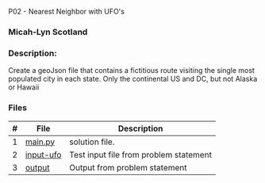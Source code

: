 P02 - Nearest Neighbor with UFO's
### Micah-Lyn Scotland
### Description:

Create a geoJson file that contains a fictitious route visiting the single most populated city in each state. Only the continental US and DC, but not Alaska or Hawaii

### Files

|   #   | File                       | Description                                                |
| :---: | -------------------------- | ---------------------------------------------------------- |
|   1   | [main.py](https://github.com/Micah-Lyn/4553-Spatial-DS-Scotland/blob/main/Assignments/PO1/main.py)     | solution file.                                             |
|   2   | [input-ufo](https://github.com/Micah-Lyn/4553-Spatial-DS-Scotland/blob/main/Assignments/PO1/cities_latlon_w_pop.json)           | Test input file from problem statement                     |
|   3   | [output](https://github.com/Micah-Lyn/4553-Spatial-DS-Scotland/blob/main/Assignments/PO1/new.geojson)           |Output from problem statement                     |
